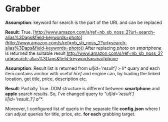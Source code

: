 # Grabber
**Assumption**: keyword for search is the part of the URL and can be  replaced

**Result**: True. [http://www.amazon.com/s/ref=nb_sb_noss_2?url=search-alias%3Daps&field-keywords=photo](http://www.amazon.com/s/ref=nb_sb_noss_2?url=search-alias%3Daps&field-keywords=photo)) After replacing *photo* on *smartphone* is returned the suitable result http://www.amazon.com/s/ref=nb_sb_noss_2?url=search-alias%3Daps&field-keywords=smartphone

**Assumption**: Result list is returned from **ul[id*='result'] > li** quary and each item contains anchor with useful *href* and engine can, by loading the linked location, get title, price, description etc.

**Result**: Partially True. DOM structure is different between **smartphone** and **apple** search results.
So, I've changed query to **"ul[id*='result'] li[id='result_1'] a"**.

Moreover, I configured list of queris in the separate file **config.json** where I can adjust queries for title, price, etc. **for each** grabbing target.


